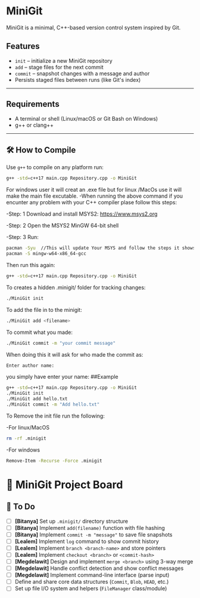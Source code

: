 # MiniGit

MiniGit is a minimal, C++-based version control system inspired by Git.
## Features

- `init` – initialize a new MiniGit repository
- `add` – stage files for the next commit
- `commit` – snapshot changes with a message and author
- Persists staged files between runs (like Git's index)

---
##  Requirements

- A terminal or shell (Linux/macOS or Git Bash on Windows)
- g++ or clang++

---

## 🛠️ How to Compile

Use `g++` to compile on any platform run:

```bash
g++ -std=c++17 main.cpp Repository.cpp -o MiniGit
```
For windows user it will creat an .exe file but for linux /MacOs use it will make the main file excutable. 
-When running the above command if you encunter any problem with your  C++ compiler plase follow this steps:

-Step: 1 Download and install MSYS2: https://www.msys2.org

-Step: 2 Open the MSYS2 MinGW 64-bit shell

-Step: 3 Run:
```bash
pacman -Syu  //This will update Your MSYS and follow the steps it shows you
pacman -S mingw-w64-x86_64-gcc
```
Then run this again:
```bash
g++ -std=c++17 main.cpp Repository.cpp -o MiniGit
```
To creates a hidden .minigit/ folder for tracking changes:
```bash
./MiniGit init
```
To add the file in to the minigit:
```bash
./MiniGit add <filename>
```
To commit what you made:
```bash
./MiniGit commit -m "your commit message"
```
When doing this it will ask for who made the commit as:
```bash
Enter author name:
```
you simply have enter your name:
##Example
```bash
g++ -std=c++17 main.cpp Repository.cpp -o MiniGit
./MiniGit init
./MiniGit add hello.txt
./MiniGit commit -m "Add hello.txt"

```
To Remove the init file run the following:

-For linux/MacOS
```bash
rm -rf .minigit
```

-For windows
```bash
Remove-Item -Recurse -Force .minigit
```



# 🧩 MiniGit Project Board

## 📌 To Do
- [ ] **[Bitanya]** Set up `.minigit/` directory structure
- [ ] **[Bitanya]** Implement `add(filename)` function with file hashing
- [ ] **[Bitanya]** Implement `commit -m "message"` to save file snapshots
- [ ] **[Lealem]** Implement `log` command to show commit history
- [ ] **[Lealem]** Implement `branch <branch-name>` and store pointers
- [ ] **[Lealem]** Implement `checkout <branch>` or `<commit-hash>`
- [ ] **[Megdelawit]** Design and implement `merge <branch>` using 3-way merge
- [ ] **[Megdelawit]** Handle conflict detection and show conflict messages
- [ ] **[Megdelawit]** Implement command-line interface (parse input)
- [ ] Define and share core data structures (`Commit`, `Blob`, `HEAD`, etc.)
- [ ] Set up file I/O system and helpers (`FileManager` class/module)
